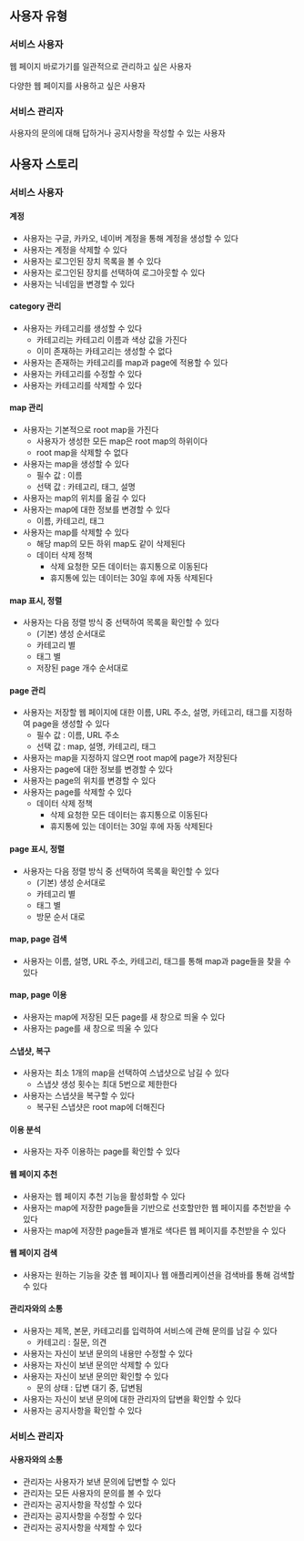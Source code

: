 ## 사용자 유형

### 서비스 사용자

웹 페이지 바로가기를 일관적으로 관리하고 싶은 사용자

다양한 웹 페이지를 사용하고 싶은 사용자

### 서비스 관리자

사용자의 문의에 대해 답하거나 공지사항을 작성할 수 있는 사용자

## 사용자 스토리

### 서비스 사용자

#### 계정

- 사용자는 구글, 카카오, 네이버 계정을 통해 계정을 생성할 수 있다
- 사용자는 계정을 삭제할 수 있다
- 사용자는 로그인된 장치 목록을 볼 수 있다
- 사용자는 로그인된 장치를 선택하여 로그아웃할 수 있다
- 사용자는 닉네임을 변경할 수 있다

#### category 관리

- 사용자는 카테고리를 생성할 수 있다
  - 카테고리는 카테고리 이름과 색상 값을 가진다
  - 이미 존재하는 카테고리는 생성할 수 없다
- 사용자는 존재하는 카테고리를 map과 page에 적용할 수 있다
- 사용자는 카테고리를 수정할 수 있다
- 사용자는 카테고리를 삭제할 수 있다

#### map 관리

- 사용자는 기본적으로 root map을 가진다
  - 사용자가 생성한 모든 map은 root map의 하위이다
  - root map을 삭제할 수 없다
- 사용자는 map을 생성할 수 있다
  - 필수 값 : 이름 
  - 선택 값 : 카테고리, 태그, 설명
- 사용자는 map의 위치를 옮길 수 있다
- 사용자는 map에 대한 정보를 변경할 수 있다
  - 이름, 카테고리, 태그
- 사용자는 map를 삭제할 수 있다
  - 해당 map의 모든 하위 map도 같이 삭제된다
  - 데이터 삭제 정책
    - 삭제 요청한 모든 데이터는 휴지통으로 이동된다
    - 휴지통에 있는 데이터는 30일 후에 자동 삭제된다

#### map 표시, 정렬

- 사용자는 다음 정렬 방식 중 선택하여 목록을 확인할 수 있다
  - (기본) 생성 순서대로
  - 카테고리 별
  - 태그 별
  - 저장된 page 개수 순서대로

#### page 관리

- 사용자는 저장할 웹 페이지에 대한 이름, URL 주소, 설명, 카테고리, 태그를 지정하여 page을 생성할 수 있다
  - 필수 값 : 이름, URL 주소 
  - 선택 값 : map, 설명, 카테고리, 태그
- 사용자는 map을 지정하지 않으면 root map에 page가 저장된다
- 사용자는 page에 대한 정보를 변경할 수 있다
- 사용자는 page의 위치를 변경할 수 있다
- 사용자는 page를 삭제할 수 있다
  - 데이터 삭제 정책
    - 삭제 요청한 모든 데이터는 휴지통으로 이동된다
    - 휴지통에 있는 데이터는 30일 후에 자동 삭제된다

#### page 표시, 정렬

- 사용자는 다음 정렬 방식 중 선택하여 목록을 확인할 수 있다
  - (기본) 생성 순서대로
  - 카테고리 별
  - 태그 별
  - 방문 순서 대로

#### map, page 검색

- 사용자는 이름, 설명, URL 주소, 카테고리, 태그를 통해 map과 page들을 찾을 수 있다

#### map, page 이용

- 사용자는 map에 저장된 모든 page를 새 창으로 띄울 수 있다
- 사용자는 page를 새 창으로 띄울 수  있다

#### 스냅샷, 복구

- 사용자는 최소 1개의 map을 선택하여 스냅샷으로 남길 수 있다
  - 스냅샷 생성 횟수는 최대 5번으로 제한한다
- 사용자는 스냅샷을 복구할 수 있다
  - 복구된 스냅샷은 root map에 더해진다

#### 이용 분석

- 사용자는 자주 이용하는 page를 확인할 수 있다

#### 웹 페이지 추천

- 사용자는 웹 페이지 추천 기능을 활성화할 수 있다
- 사용자는 map에 저장한 page들을 기반으로 선호할만한 웹 페이지를 추천받을 수 있다
- 사용자는 map에 저장한 page들과 별개로 색다른 웹 페이지를 추천받을 수 있다

#### 웹 페이지 검색

- 사용자는 원하는 기능을 갖춘 웹 페이지나 웹 애플리케이션을 검색바를 통해 검색할 수 있다

#### 관리자와의 소통

- 사용자는 제목, 본문, 카테고리를 입력하여 서비스에 관해 문의를 남길 수 있다
  - 카테고리 : 질문, 의견
- 사용자는 자신이 보낸 문의의 내용만 수정할 수 있다
- 사용자는 자신이 보낸 문의만 삭제할 수 있다
- 사용자는 자신이 보낸 문의만 확인할 수 있다
  - 문의 상태 : 답변 대기 중, 답변됨
- 사용자는 자신이 보낸 문의에 대한 관리자의 답변을 확인할 수 있다
- 사용자는 공지사항을 확인할 수 있다

### 서비스 관리자

#### 사용자와의 소통

- 관리자는 사용자가 보낸 문의에 답변할 수 있다
- 관리자는 모든 사용자의 문의를 볼 수 있다
- 관리자는 공지사항을 작성할 수 있다
- 관리자는 공지사항을 수정할 수 있다
- 관리자는 공지사항을 삭제할 수 있다